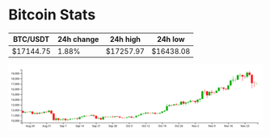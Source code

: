 # Bitcoin Stats

BTC/USDT|24h change|24h high|24h low|
|---|---|---|---|
|$17144.75|1.88%|$17257.97|$16438.08|

<img src="./chart.svg">
